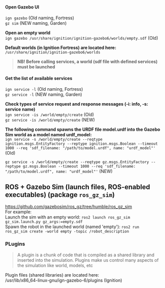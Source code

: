 #### Open Gazebo UI
`ign gazebo` (Old naming, Fortress)  
`gz sim` (NEW naming, Garden)

**Open an empty world**  
`ign gazebo /usr/share/ignition/ignition-gazebo6/worlds/empty.sdf` (Old)

**Default worlds (in Ignition Fortress) are located here:**  
`/usr/share/ignition/ignition-gazebo6/worlds`

> **NB! Before calling services, a world (sdf file with defined services) must be launched**

#### Get the list of available services
`ign service -l` (Old naming, Fortress)  
`gz service -l` (NEW naming, Garden)

**Check types of service request and response messages (-i: info, -s: service name)**  
`ign service -is /world/empty/create` (Old)  
`gz service -is /world/empty/create` (NEW)

**The following command spawns the URDF file model.urdf into the Gazebo Sim world as a model named urdf_model:**  
`ign service -s /world/empty/create --reqtype ignition.msgs.EntityFactory --reptype ignition.msgs.Boolean --timeout 1000 --req 'sdf_filename: "/path/to/model.urdf", name: "urdf_model"'` (Old)

`gz service -s /world/empty/create --reqtype gz.msgs.EntityFactory --reptype gz.msgs.Boolean --timeout 1000 --req 'sdf_filename: "/path/to/model.urdf", name: "urdf_model"'` (NEW)

## ROS + Gazebo Sim (launch files, ROS-enabled executables) (package `ros_gz_sim`)
https://github.com/gazebosim/ros_gz/tree/humble/ros_gz_sim  
For example:  
Launch the sim with an empty world: `ros2 launch ros_gz_sim gz_sim.launch.py gz_args:=empty.sdf`  
Spawn the robot in the launched world (named 'empty'): `ros2 run ros_gz_sim create -world empty -topic /robot_description`

### PLugins
> A plugin is a chunk of code that is compiled as a shared library and inserted into the simulation. Plugins make us control many aspects of the simulation like world, models, etc

Plugin files (shared libraries) are located here:  
/usr/lib/x86_64-linux-gnu/ign-gazebo-6/plugins (Ignition)